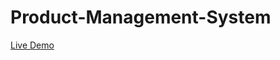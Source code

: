 # Product-Management-System
[Live Demo](https://mariamabdulhaleem3.github.io/Product-Management-System/)
